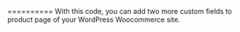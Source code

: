 ==========
With this code, you can add two more custom fields to product page of your WordPress Woocommerce site.
